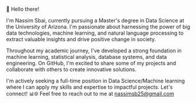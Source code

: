 👋 Hello there! 

I'm Nassim Sbai, currently pursuing a Master's degree in Data Science at the University of Arizona. I'm passionate about harnessing the power of big data technologies, machine learning, and natural language processing to extract valuable insights and drive positive change in society.

Throughout my academic journey, I've developed a strong foundation in machine learning, statistical analysis, database systems, and data engineering. On GitHub, I'm excited to share some of my projects and collaborate with others to create innovative solutions. 

I'm actively seeking a full-time position in Data Science/Machine learning where I can apply my skills and expertise to impactful projects. Let's connect! 📊🌐 Feel free to reach out to me at nassimsb25@gmail.com


